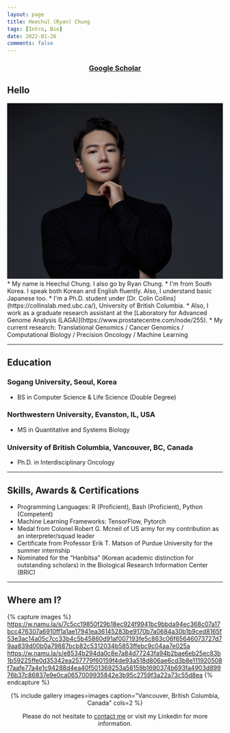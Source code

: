 ```yaml
---
layout: page
title: Heechul (Ryan) Chung
tags: [Intro, Bio]
date: 2022-01-26
comments: false
---
```

    
### <center><a href="https://scholar.google.com/citations?user=vC39wXAAAAAJ&hl=ko"><b>Google Scholar</b></a></center>

## Hello
<img src="/assets/img/Ryan1.jpeg">
* My name is Heechul Chung. I also go by Ryan Chung.
* I'm from South Korea. I speak both Korean and English fluently. Also, I understand basic Japanese too.
* I'm a Ph.D. student under [Dr. Colin Collins](https://collinslab.med.ubc.ca/), University of British Columbia.
* Also, I work as a graduate research assistant at the [Laboratory for Advanced Genome Analysis (LAGA)](https://www.prostatecentre.com/node/255).
* My current research: Translational Genomics / Cancer Genomics / Computational Biology / Precision Oncology / Machine Learning

---

## Education
### Sogang University, Seoul, Korea
* BS in Computer Science & Life Science (Double Degree)

### Northwestern University, Evanston, IL, USA
* MS in Quantitative and Systems Biology

### University of British Columbia, Vancouver, BC, Canada
* Ph.D. in Interdisciplinary Oncology

---

## Skills, Awards & Certifications
* Programming Languages: R (Proficient), Bash (Proficient), Python (Competent)
* Machine Learning Frameworks: TensorFlow, Pytorch
* Medal from Colonel Robert G. Mcneil of US army for my contribution as an interpreter/squad leader
* Certificate from Professor Erik T. Matson of Purdue University for the summer internship
* Nominated for the “Hanbitsa” (Korean academic distinction for outstanding scholars) in the Biological Research Information Center (BRIC)

---

## Where am I?

{% capture images %} https://w.namu.la/s/7c5cc19850f29b18ec924f9941bc9bbda94ec368c07a17bcc476307a6910ff1a1ae17941ea36145283be9170b7a0684a30b1b9ced8165f53e3ac14a05c7cc33b4c5b45860d91af007193fe5c863c06f65646073727d79aa839d00b0a79887bcb82c5312034b5853ffebc9c04aa7e025a
https://w.namu.la/s/e8534b294da0c8e7a84d77243fa94b2bae6eb25ec83b1b59225ffe0d35342ea257779f60159f4de93a518d806ae6cd3b8e111920508f7aafe77a4e1c94288d4ea40f501369253a58159b1690374b693fa4903d89976b37c86837e9e0ca0657009935842e3b95c2759f3a22a73c55d8ea
{% endcapture %}
<center>{% include gallery images=images caption="Vancouver, British Columbia, Canada" cols=2 %}<center>


Please do not hesitate to <a href="mailto:{{ heechulrchung@gmail.com }}=">contact me</a> or visit my Linkedin for more information. 
      
